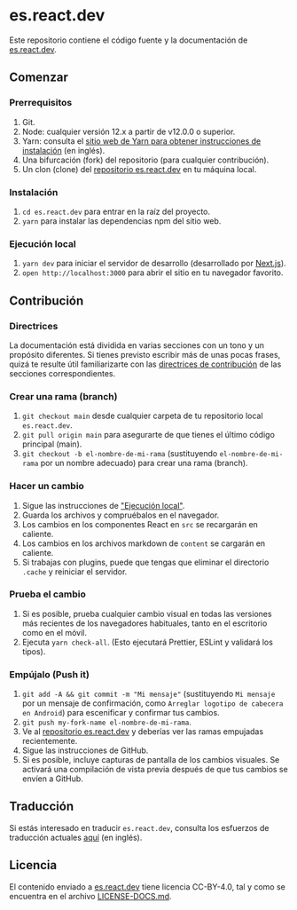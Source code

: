# es.react.dev

Este repositorio contiene el código fuente y la documentación de [es.react.dev](https://es.react.dev/).

## Comenzar

### Prerrequisitos

1. Git.
1. Node: cualquier versión 12.x a partir de v12.0.0 o superior.
1. Yarn: consulta el [sitio web de Yarn para obtener instrucciones de instalación](https://yarnpkg.com/lang/en/docs/install/) (en inglés).
1. Una bifurcación <span lang="en">(fork)</span> del repositorio (para cualquier contribución).
1. Un clon <span lang="en">(clone)</span> del [repositorio es.react.dev](https://github.com/reactjs/es.react.dev) en tu máquina local.

### Instalación

1. `cd es.react.dev` para entrar en la raíz del proyecto.
3. `yarn` para instalar las dependencias npm del sitio web.

### Ejecución local

1. `yarn dev` para iniciar el servidor de desarrollo (desarrollado por [Next.js](https://nextjs.org/)).
1. `open http://localhost:3000` para abrir el sitio en tu navegador favorito.

## Contribución

### Directrices

La documentación está dividida en varias secciones con un tono y un propósito diferentes. Si tienes previsto escribir más de unas pocas frases, quizá te resulte útil familiarizarte con las [directrices de contribución](https://github.com/reactjs/es.react.dev/blob/main/CONTRIBUTING.md#guidelines-for-text) de las secciones correspondientes.

### Crear una rama <span lang="en">(branch)</span>

1. `git checkout main` desde cualquier carpeta de tu repositorio local `es.react.dev`.
1. `git pull origin main` para asegurarte de que tienes el último código principal <span lang="en">(main)</span>.
1. `git checkout -b el-nombre-de-mi-rama` (sustituyendo `el-nombre-de-mi-rama` por un nombre adecuado) para crear una rama <span lang="en">(branch)</span>.

### Hacer un cambio

1. Sigue las instrucciones de ["Ejecución local"](#ejecución-local).
1. Guarda los archivos y compruébalos en el navegador.
  1.  Los cambios en los componentes React en `src` se recargarán en caliente.
  1.  Los cambios en los archivos markdown de `content` se cargarán en caliente.
1. Si trabajas con plugins, puede que tengas que eliminar el directorio `.cache` y reiniciar el servidor.

### Prueba el cambio

1. Si es posible, prueba cualquier cambio visual en todas las versiones más recientes de los navegadores habituales, tanto en el escritorio como en el móvil.
2. Ejecuta `yarn check-all`. (Esto ejecutará Prettier, ESLint y validará los tipos).

### Empújalo <span lang="en">(Push it)</span>

1. `git add -A && git commit -m "Mi mensaje"` (sustituyendo `Mi mensaje` por un mensaje de confirmación, como `Arreglar logotipo de cabecera en Android`) para escenificar y confirmar tus cambios.
1. `git push my-fork-name el-nombre-de-mi-rama`.
1. Ve al [repositorio es.react.dev](https://github.com/reactjs/es.react.dev) y deberías ver las ramas empujadas recientemente.
1. Sigue las instrucciones de GitHub.
1. Si es posible, incluye capturas de pantalla de los cambios visuales. Se activará una compilación de vista previa después de que tus cambios se envíen a GitHub.

## Traducción

Si estás interesado en traducir `es.react.dev`, consulta los esfuerzos de traducción actuales [aquí](https://github.com/reactjs/react.dev/issues/4135) (en inglés).

## Licencia
El contenido enviado a [es.react.dev](https://es.react.dev/) tiene licencia CC-BY-4.0, tal y como se encuentra en el archivo [LICENSE-DOCS.md](https://github.com/reactjs/es.react.dev/blob/main/LICENSE-DOCS.md).
